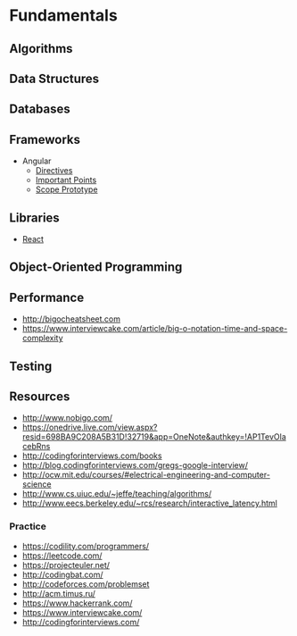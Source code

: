 Fundamentals
============

## Algorithms

## Data Structures

## Databases


## Frameworks

* Angular
  * [Directives](https://github.com/gsingh1370/fundamentals/blob/master/angular/angular%20directives)
  * [Important Points](https://github.com/gsingh1370/funÂdamentals/blob/master/angular/Angular%20important%20points)
  * [Scope Prototype](https://github.com/gsingh1370/fundamentals/blob/master/angular/Angular_scope_prototype)

## Libraries

* [React](https://github.com/gsingh1370/fundamentals/blob/master/react/basics.md)

## Object-Oriented Programming

## Performance
* http://bigocheatsheet.com
* https://www.interviewcake.com/article/big-o-notation-time-and-space-complexity

## Testing

## Resources
* http://www.nobigo.com/
* https://onedrive.live.com/view.aspx?resid=698BA9C208A5B31D!32719&app=OneNote&authkey=!AP1TevOlacebRns
* http://codingforinterviews.com/books
* http://blog.codingforinterviews.com/gregs-google-interview/
* http://ocw.mit.edu/courses/#electrical-engineering-and-computer-science
* http://www.cs.uiuc.edu/~jeffe/teaching/algorithms/
* http://www.eecs.berkeley.edu/~rcs/research/interactive_latency.html

### Practice
* https://codility.com/programmers/
* https://leetcode.com/
* https://projecteuler.net/
* http://codingbat.com/
* http://codeforces.com/problemset
* http://acm.timus.ru/
* https://www.hackerrank.com/
* https://www.interviewcake.com/
* http://codingforinterviews.com/
